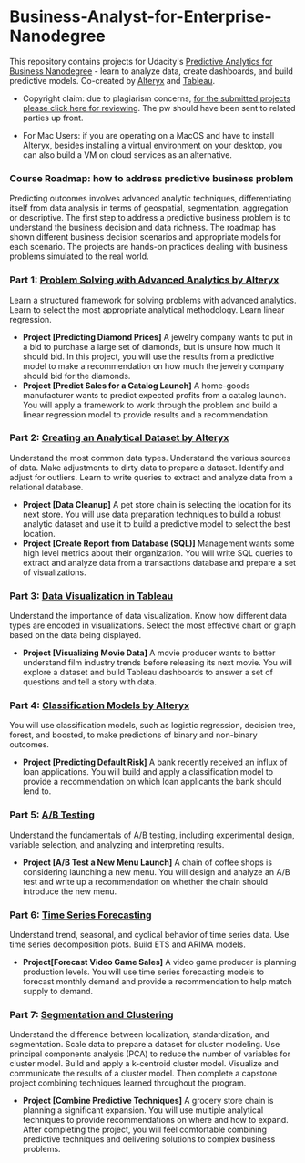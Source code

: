 # Business-Analyst-for-Enterprise-Nanodegree
This repository contains projects for Udacity's [Predictive Analytics for Business Nanodegree](https://www.udacity.com/course/business-analyst-nanodegree--nd008) - learn to analyze data, create dashboards, and build predictive models. 
Co-created by [Alteryx](https://www.alteryx.com/) and [Tableau](https://www.tableau.com/).

* Copyright claim: due to plagiarism concerns, [for the submitted projects please click here for reviewing](http://eineseemeile.com/band/). The pw should have been sent to related parties up front.

* For Mac Users: if you are operating on a MacOS and have to install Alteryx, besides installing a virtual environment on your desktop, you can also build a VM on cloud services as an alternative. 

### Course Roadmap: how to address predictive business problem

Predicting outcomes involves advanced analytic techniques, differentiating itself from data analysis in terms of geospatial, segmentation, aggregation or descriptive. 
The first step to address a predictive business problem is to understand the business decision and data richness. The roadmap has shown different business decision scenarios and appropriate models for each scenario. The projects are hands-on practices dealing with business problems simulated to the real world.

### Part 1: [Problem Solving with Advanced Analytics by Alteryx](https://www.udacity.com/course/problem-solving-with-advanced-analytics--ud976)
Learn a structured framework for solving problems with advanced analytics. Learn to select the most appropriate analytical methodology. Learn linear regression.

- **Project [Predicting Diamond Prices]** A jewelry company wants to put in a bid to purchase a large set of diamonds, but is unsure how much it should bid. In this project, you will use the results from a predictive model to make a recommendation on how much the jewelry company should bid for the diamonds.
- **Project [Predict Sales for a Catalog Launch]** A home-goods manufacturer wants to predict expected profits from a catalog launch. You will apply a framework to work through the problem and build a linear regression model to provide results and a recommendation.


### Part 2: [Creating an Analytical Dataset by Alteryx](https://www.udacity.com/course/creating-an-analytical-dataset--ud977)
Understand the most common data types. Understand the various sources of data. Make adjustments to dirty data to prepare a dataset. Identify and adjust for outliers. Learn to write queries to extract and analyze data from a relational database.

- **Project [Data Cleanup]** A pet store chain is selecting the location for its next store. You will use data preparation techniques to build a robust analytic dataset and use it to build a predictive model to select the best location.
- **Project [Create Report from Database (SQL)]** Management wants some high level metrics about their organization. You will write SQL queries to extract and analyze data from a transactions database and prepare a set of visualizations.


### Part 3: [Data Visualization in Tableau](https://www.udacity.com/course/data-visualization-in-tableau--ud1006)
Understand the importance of data visualization. Know how different data types are encoded in visualizations. Select the most effective chart or graph based on the data being displayed.

- **Project [Visualizing Movie Data]** A movie producer wants to better understand film industry trends before releasing its next movie. You will explore a dataset and build Tableau dashboards to answer a set of questions and tell a story with data.


### Part 4: [Classification Models by Alteryx](https://www.udacity.com/course/classification-models--ud978)
You will use classification models, such as logistic regression, decision tree, forest, and boosted, to make predictions of binary and non-binary outcomes.

- **Project [Predicting Default Risk]** A bank recently received an influx of loan applications. You will build and apply a classification model to provide a recommendation on which loan applicants the bank should lend to.


### Part 5: [A/B Testing](https://www.udacity.com/course/ab-testing--ud979)
Understand the fundamentals of A/B testing, including experimental design, variable selection, and analyzing and interpreting results.

- **Project [A/B Test a New Menu Launch]** A chain of coffee shops is considering launching a new menu. You will design and analyze an A/B test and write up a recommendation on whether the chain should introduce the new menu.


### Part 6: [Time Series Forecasting](https://www.udacity.com/course/time-series-forecasting--ud980)
Understand trend, seasonal, and cyclical behavior of time series data. Use time series decomposition plots. Build ETS and ARIMA models.

- **Project[Forecast Video Game Sales]** A video game producer is planning production levels. You will use time series forecasting models to forecast monthly demand and provide a recommendation to help match supply to demand.


### Part 7: [Segmentation and Clustering](https://www.udacity.com/course/segmentation-and-clustering--ud981)
Understand the difference between localization, standardization, and segmentation. Scale data to prepare a dataset for cluster modeling. Use principal components analysis (PCA) to reduce the number of variables for cluster model. Build and apply a k-centroid cluster model. Visualize and communicate the results of a cluster model.
Then complete a capstone project combining techniques learned throughout the program.

- **Project [Combine Predictive Techniques]** A grocery store chain is planning a significant expansion. You will use multiple analytical techniques to provide recommendations on where and how to expand. After completing the project, you will feel comfortable combining predictive techniques and delivering solutions to complex business problems.
